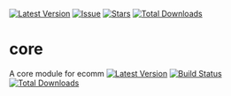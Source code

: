 
[![Latest Version](https://img.shields.io/github/release/snlprjti/core?style=flat-square)](https://github.com/snlprjti/core/releases)
[![Issue](https://img.shields.io/github/issues/snlprjti/core?style=flat-square)](https://github.com/snlprjti/core/issues)
[![Stars](https://img.shields.io/github/stars/snlprjti/core.svg?style=flat-square)](https://github.com/snlprjti/core/stargazers)
[![Total Downloads](https://img.shields.io/packagist/dt/snlprjti/core.svg?style=flat-square)](https://packagist.org/packages/snlprjpti/core)

# core
A core module for ecomm
[![Latest Version](https://img.shields.io/github/release/guzzle/guzzle.svg?style=flat-square)](https://github.com/snlprjti/core/releases)
[![Build Status](https://img.shields.io/github/workflow/status/guzzle/guzzle/CI?label=ci%20build&style=flat-square)](https://github.com/guzzle/guzzle/actions?query=workflow%3ACI)
[![Total Downloads](https://img.shields.io/packagist/dt/guzzlehttp/guzzle.svg?style=flat-square)](https://packagist.org/packages/guzzlehttp/guzzle)
